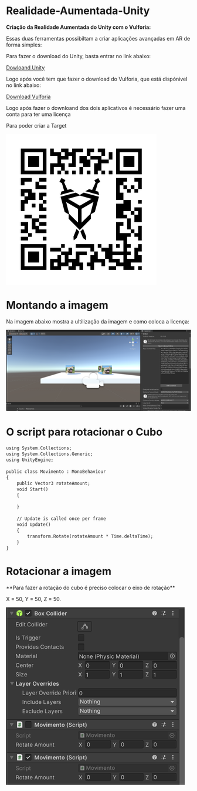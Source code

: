 # Realidade-Aumentada-Unity
**Criação da Realidade Aumentada do Unity com o Vulforia:**
<p>Essas duas ferramentas possibiltam a criar aplicações avançadas em AR de forma simples:</p>
<p>Para fazer o download do Unity, basta entrar no link abaixo: </p>
<p><a href= "https://unity.com/pt/download">Dowloand Unity<a/></p>

<p></p>
<p>Logo após você tem que fazer o download do Vulforia, que está dispónivel no link abaixo: </p>
<p> <a href="https://developer.vuforia.com/vui/auth/login?url=%2Fdownloads%2Fsdk%3F_%3D1678117884"> Download Vulforia</a></p>

<p></p>
<p>Logo após fazer o downloand dos dois aplicativos é necessário fazer uma conta para ter uma licença </p>
<p>Para poder criar a Target</p>
<p></p>
<img src="Target.png" align="center"/>

<p></p>

# Montando a imagem 
<p>Na imagem abaixo mostra a ultilização da imagem e como coloca a licença:</p>
<img src="License.png" align="center"/>
<p></p>

# O script para rotacionar o Cubo 

```javascrip
using System.Collections;
using System.Collections.Generic;
using UnityEngine;

public class Movimento : MonoBehaviour
{
    public Vector3 rotateAmount;
    void Start()
    {
        
    }

    // Update is called once per frame
    void Update()
    {
        transform.Rotate(rotateAmount * Time.deltaTime);
    }
}
```

# Rotacionar a imagem
<p>**Para fazer a rotação do cubo é preciso colocar o eixo de rotação**</p>
<p>X = 50, Y = 50, Z = 50.</p>
<img src="rotação.png" align="center"/>
